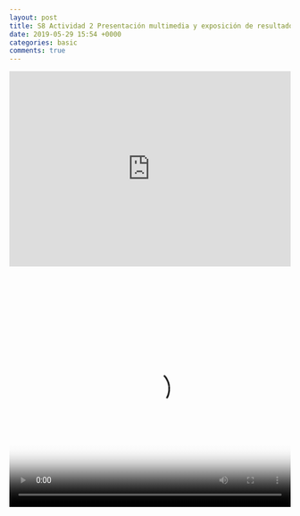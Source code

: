 ```yaml
---
layout: post
title: S8 Actividad 2 Presentación multimedia y exposición de resultados Página
date: 2019-05-29 15:54 +0000
categories: basic
comments: true
---
```


<embed src="https://res.cloudinary.com/dfhxsuwjv/image/upload/v1559176934/tanoshii/PRESENTACION-FINAL-compressed.pdf" width="100%" height="350" 
 type="application/pdf">

<br>

<video width="100%" height="400" poster="https://res.cloudinary.com/dfhxsuwjv/image/upload/v1559177035/tanoshii/v-thumb-presentacion-final.png" controls>
    <source src="video.mp4" type="video/mp4">
    <source src="video.ogg" type="video/ogg">
    <source src="video.webm" type="video/webm">
    <object data="video.mp4" width="470" height="255">
    <embed src="video.swf" width="470" height="255">
    </object>
</video>
